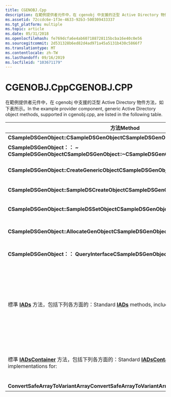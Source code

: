 ```yaml
---
title: CGENOBJ.Cpp
description: 在範例提供者元件中，在 cgenobj 中支援的泛型 Active Directory 物件方法，如下表所示。
ms.assetid: 72ccdc6e-1f3e-4633-92b3-500309433337
ms.tgt_platform: multiple
ms.topic: article
ms.date: 05/31/2018
ms.openlocfilehash: fe769dcfa6e4ab607188728115bcba16e40c0e56
ms.sourcegitcommit: 2d531328b6ed82d4ad971a45a5131b430c5866f7
ms.translationtype: MT
ms.contentlocale: zh-TW
ms.lasthandoff: 09/16/2019
ms.locfileid: "103671179"
---
```

# <a name="cgenobjcpp"></a><span data-ttu-id="24188-103">CGENOBJ.Cpp</span><span class="sxs-lookup"><span data-stu-id="24188-103">CGENOBJ.CPP</span></span>

<span data-ttu-id="24188-104">在範例提供者元件中，在 cgenobj 中支援的泛型 Active Directory 物件方法，如下表所示。</span><span class="sxs-lookup"><span data-stu-id="24188-104">In the example provider component, generic Active Directory object methods, supported in cgenobj.cpp, are listed in the following table.</span></span>



| <span data-ttu-id="24188-105">方法</span><span class="sxs-lookup"><span data-stu-id="24188-105">Method</span></span>                                                                                  | <span data-ttu-id="24188-106">描述</span><span class="sxs-lookup"><span data-stu-id="24188-106">Description</span></span>                                                                                                                                                                                                                                                                                                                 |
|-----------------------------------------------------------------------------------------|-----------------------------------------------------------------------------------------------------------------------------------------------------------------------------------------------------------------------------------------------------------------------------------------------------------------------------|
| <span data-ttu-id="24188-107">**CSampleDSGenObject::CSampleDSGenObject**</span><span class="sxs-lookup"><span data-stu-id="24188-107">**CSampleDSGenObject::CSampleDSGenObject**</span></span>                                              | <span data-ttu-id="24188-108">標準的函式。</span><span class="sxs-lookup"><span data-stu-id="24188-108">Standard constructor.</span></span>                                                                                                                                                                                                                                                                                                       |
| <span data-ttu-id="24188-109">**CSampleDSGenObject：： ~ CSampleDSGenObject**</span><span class="sxs-lookup"><span data-stu-id="24188-109">**CSampleDSGenObject::~CSampleDSGenObject**</span></span>                                             | <span data-ttu-id="24188-110">標準的函式。</span><span class="sxs-lookup"><span data-stu-id="24188-110">Standard destructor.</span></span>                                                                                                                                                                                                                                                                                                        |
| <span data-ttu-id="24188-111">**CSampleDSGenObject::CreateGenericObject**</span><span class="sxs-lookup"><span data-stu-id="24188-111">**CSampleDSGenObject::CreateGenericObject**</span></span>                                             | <span data-ttu-id="24188-112">建立 ADS 泛型物件。</span><span class="sxs-lookup"><span data-stu-id="24188-112">Create an ADS generic object.</span></span> <span data-ttu-id="24188-113">視需要初始化。</span><span class="sxs-lookup"><span data-stu-id="24188-113">Initialize as appropriate.</span></span>                                                                                                                                                                                                                                                                    |
| <span data-ttu-id="24188-114">**CSampleDSGenObject::SampleDSCreateObject**</span><span class="sxs-lookup"><span data-stu-id="24188-114">**CSampleDSGenObject::SampleDSCreateObject**</span></span>                                            | <span data-ttu-id="24188-115">在其父容器中建立此物件。</span><span class="sxs-lookup"><span data-stu-id="24188-115">Create this object in its parent container.</span></span>                                                                                                                                                                                                                                                                                 |
| <span data-ttu-id="24188-116">**CSampleDSGenObject::SampleDSSetObject**</span><span class="sxs-lookup"><span data-stu-id="24188-116">**CSampleDSGenObject::SampleDSSetObject**</span></span>                                               | <span data-ttu-id="24188-117">儲存此物件的屬性 (清除快取) 。</span><span class="sxs-lookup"><span data-stu-id="24188-117">Save the properties of this object (clear the cache).</span></span>                                                                                                                                                                                                                                                                       |
| <span data-ttu-id="24188-118">**CSampleDSGenObject::AllocateGenObject**</span><span class="sxs-lookup"><span data-stu-id="24188-118">**CSampleDSGenObject::AllocateGenObject**</span></span>                                               | <span data-ttu-id="24188-119">建立泛型物件並載入其類型資料。</span><span class="sxs-lookup"><span data-stu-id="24188-119">Create a generic object and load its type data.</span></span>                                                                                                                                                                                                                                                                             |
| <span data-ttu-id="24188-120">**CSampleDSGenObject：： QueryInterface**</span><span class="sxs-lookup"><span data-stu-id="24188-120">**CSampleDSGenObject::QueryInterface**</span></span>                                                  | <span data-ttu-id="24188-121">傳回要求的介面指標（如果有的話）。</span><span class="sxs-lookup"><span data-stu-id="24188-121">Return the requested interface pointer, if available.</span></span>                                                                                                                                                                                                                                                                       |
| <span data-ttu-id="24188-122">標準 [**IADs**](/windows/desktop/api/Iads/nn-iads-iads) 方法，包括下列各方面的：</span><span class="sxs-lookup"><span data-stu-id="24188-122">Standard [**IADs**](/windows/desktop/api/Iads/nn-iads-iads) methods, including implementations for:</span></span>                   | <span data-ttu-id="24188-123">[**取得**](/windows/desktop/api/Iads/nf-iads-iads-get) (包括從原生資料類型到 variant 類型的對應) [**Put**](/windows/desktop/api/Iads/nf-iads-iads-put) (包括從 VARIANT 類型到原生資料類型的對應) </span><span class="sxs-lookup"><span data-stu-id="24188-123">[**Get**](/windows/desktop/api/Iads/nf-iads-iads-get) (including mapping from native data type to VARIANT type) [**Put**](/windows/desktop/api/Iads/nf-iads-iads-put) (including mapping from VARIANT type to native data type)</span></span><br/> <span data-ttu-id="24188-124">[**GetInfo**](/windows/desktop/api/Iads/nf-iads-iads-getinfo) (重新整理屬性快取) </span><span class="sxs-lookup"><span data-stu-id="24188-124">[**GetInfo**](/windows/desktop/api/Iads/nf-iads-iads-getinfo) (refresh the property cache)</span></span><br/> <span data-ttu-id="24188-125">[**SetInfo**](/windows/desktop/api/Iads/nf-iads-iads-setinfo) (儲存屬性快取) </span><span class="sxs-lookup"><span data-stu-id="24188-125">[**SetInfo**](/windows/desktop/api/Iads/nf-iads-iads-setinfo) (save the property cache)</span></span><br/> |
| <span data-ttu-id="24188-126">標準 [**IADsContainer**](/windows/desktop/api/Iads/nn-iads-iadscontainer) 方法，包括下列各方面的：</span><span class="sxs-lookup"><span data-stu-id="24188-126">Standard [**IADsContainer**](/windows/desktop/api/Iads/nn-iads-iadscontainer) methods, including implementations for:</span></span> | <span data-ttu-id="24188-127">[**GetObject**](/windows/desktop/api/Iads/nf-iads-iadscontainer-getobject)[**get \_ \_ NewEnum**](/windows/desktop/api/Iads/nf-iads-iadscontainer-get__newenum)</span><span class="sxs-lookup"><span data-stu-id="24188-127">[**GetObject**](/windows/desktop/api/Iads/nf-iads-iadscontainer-getobject)[**get\_\_NewEnum**](/windows/desktop/api/Iads/nf-iads-iadscontainer-get__newenum)</span></span><br/> [<span data-ttu-id="24188-128">**取得 \_ 篩選**</span><span class="sxs-lookup"><span data-stu-id="24188-128">**get\_Filter**</span></span>](iadscontainer-property-methods.md)<br/> [<span data-ttu-id="24188-129">**建立**</span><span class="sxs-lookup"><span data-stu-id="24188-129">**Create**</span></span>](/windows/desktop/api/Iads/nf-iads-iadscontainer-create)<br/> [<span data-ttu-id="24188-130">**刪除**</span><span class="sxs-lookup"><span data-stu-id="24188-130">**Delete**</span></span>](/windows/desktop/api/Iads/nf-iads-iadscontainer-delete)<br/>                                            |
| <span data-ttu-id="24188-131">**ConvertSafeArrayToVariantArray**</span><span class="sxs-lookup"><span data-stu-id="24188-131">**ConvertSafeArrayToVariantArray**</span></span>                                                      | <span data-ttu-id="24188-132">公用程式常式。</span><span class="sxs-lookup"><span data-stu-id="24188-132">Utility routine.</span></span>                                                                                                                                                                                                                                                                                                            |



 

 

 





